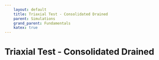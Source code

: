 ```yaml
---
    layout: default
    title: Triaxial Test - Consolidated Drained
    parent: Simulations
    grand_parent: Fundamentals
    katex: true
---
```

# Triaxial Test - Consolidated Drained